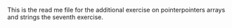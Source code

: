 This is the read me file for the additional exercise on pointerpointers arrays and strings the seventh exercise.